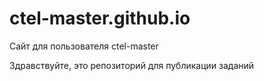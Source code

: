 # ctel-master.github.io
Сайт для пользователя ctel-master

Здравствуйте, это репозиторий для публикации заданий
